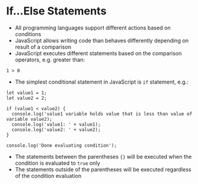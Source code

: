 # If...Else Statements

* All programming languages support different actions based on conditions
* JavaScript allows writing code than behaves differently depending on result of a comparison
* JavaScript executes different statements based on the comparison operators, e.g. greater than:
```
1 > 0
```
* The simplest conditional statement in JavaScript is `if` statement, e.g.:
```
let value1 = 1;
let value2 = 2;

if (value1 < value2) {
  console.log('value1 variable holds value that is less than value of variable value2);
  console.log('value1: ' + value1);
  console.log('value2: ' + value2);
}

console.log('Done evaluating condition');
```
* The statements between the parentheses `{}` will be executed when the condition is evaluated to `true` only
* The statements outside of the parentheses will be executed regardless of the condition evaluation
